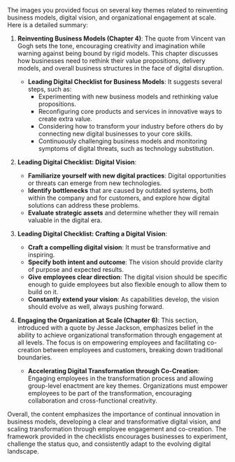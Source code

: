 The images you provided focus on several key themes related to reinventing business models, digital vision, and organizational engagement at scale. Here is a detailed summary:

1. **Reinventing Business Models (Chapter 4)**:
   The quote from Vincent van Gogh sets the tone, encouraging creativity and imagination while warning against being bound by rigid models. This chapter discusses how businesses need to rethink their value propositions, delivery models, and overall business structures in the face of digital disruption.
   - **Leading Digital Checklist for Business Models**: It suggests several steps, such as:
     - Experimenting with new business models and rethinking value propositions.
     - Reconfiguring core products and services in innovative ways to create extra value.
     - Considering how to transform your industry before others do by connecting new digital businesses to your core skills.
     - Continuously challenging business models and monitoring symptoms of digital threats, such as technology substitution.

2. **Leading Digital Checklist: Digital Vision**:
   - **Familiarize yourself with new digital practices**: Digital opportunities or threats can emerge from new technologies.
   - **Identify bottlenecks** that are caused by outdated systems, both within the company and for customers, and explore how digital solutions can address these problems.
   - **Evaluate strategic assets** and determine whether they will remain valuable in the digital era.

3. **Leading Digital Checklist: Crafting a Digital Vision**:
   - **Craft a compelling digital vision**: It must be transformative and inspiring.
   - **Specify both intent and outcome**: The vision should provide clarity of purpose and expected results.
   - **Give employees clear direction**: The digital vision should be specific enough to guide employees but also flexible enough to allow them to build on it.
   - **Constantly extend your vision**: As capabilities develop, the vision should evolve as well, always pushing forward.

4. **Engaging the Organization at Scale (Chapter 6)**:
   This section, introduced with a quote by Jesse Jackson, emphasizes belief in the ability to achieve organizational transformation through engagement at all levels. The focus is on empowering employees and facilitating co-creation between employees and customers, breaking down traditional boundaries.
   - **Accelerating Digital Transformation through Co-Creation**: Engaging employees in the transformation process and allowing group-level enactment are key themes. Organizations must empower employees to be part of the transformation, encouraging collaboration and cross-functional creativity.
  
Overall, the content emphasizes the importance of continual innovation in business models, developing a clear and transformative digital vision, and scaling transformation through employee engagement and co-creation. The framework provided in the checklists encourages businesses to experiment, challenge the status quo, and consistently adapt to the evolving digital landscape.
